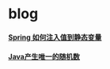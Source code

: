 # blog

#### [Spring 如何注入值到静态变量](https://github.com/WeiqiangSun/blog/issues/1)
#### [Java产生唯一的随机数](https://github.com/WeiqiangSun/blog/issues/2)

